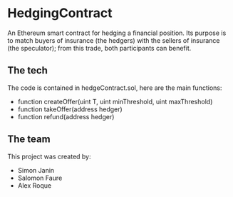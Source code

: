 # HedgingContract

An Ethereum smart contract for hedging a financial position.
Its purpose is to match buyers of insurance (the hedgers) with the sellers of insurance (the speculator); from this trade, both participants can benefit.

## The tech

The code is contained in hedgeContract.sol, here are the main functions:

* function createOffer(uint T, uint minThreshold, uint maxThreshold)
* function takeOffer(address hedger)
* function refund(address hedger)

## The team

This project was created by:

* Simon Janin
* Salomon Faure
* Alex Roque
